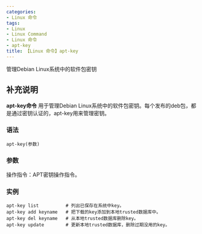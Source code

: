 ```yaml
---
categories:
- Linux 命令
tags:
- Linux
- Linux Command
- Linux 命令
- apt-key
title: 【Linux 命令】apt-key
---
```


管理Debian Linux系统中的软件包密钥

## 补充说明

**apt-key命令** 用于管理Debian Linux系统中的软件包密钥。每个发布的deb包，都是通过密钥认证的，apt-key用来管理密钥。

###  语法

```shell
apt-key(参数)
```

###  参数

操作指令：APT密钥操作指令。

###  实例

```shell
apt-key list          # 列出已保存在系统中key。
apt-key add keyname   # 把下载的key添加到本地trusted数据库中。
apt-key del keyname   # 从本地trusted数据库删除key。
apt-key update        # 更新本地trusted数据库，删除过期没用的key。
```


<!-- Linux命令行搜索引擎：https://jaywcjlove.github.io/linux-command/ -->